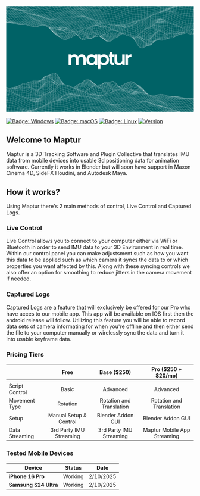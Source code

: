 <img src = "Assets/logo.png" />


[![Badge: Windows](https://img.shields.io/badge/os-Windows-blue)](#)
[![Badge: macOS](https://img.shields.io/badge/os-macOS-white)](#)
[![Badge: Linux](https://img.shields.io/badge/os-Linux-yellow)](#)
[![Version](https://img.shields.io/badge/version-1.0.0-darkgreen)](#)

## Welcome to Maptur

Maptur is a 3D Tracking Software and Plugin Collective that translates IMU data from mobile devices into usable 3d positioning data for animation software. Currently it works in Blender but will soon have support in Maxon Cinema 4D, SideFX Houdini, and Autodesk Maya.


## How it works?

Using Maptur there's 2 main methods of control, Live Control and Captured Logs.

### Live Control
Live Control allows you to connect to your computer either via WiFi or Bluetooth in order to send IMU data to your 3D Environment in real time. Within our control panel you can make adjustsment such as how you want this data to be applied such as which camera it syncs the data to or which properties you want affected by this. Along with these syncing controls we also offer an option for smoothing to reduce jitters in the camera movement if needed.

### Captured Logs
Captured Logs are a feature that will exclusively be offered for our Pro who have acces to our mobile app. This app will be available on IOS first then the android release will follow. Utilizing this feature you will be able to record data sets of camera informating for when you're offline and then either send the file to your computer manually or wirelessly sync the data and turn it into usable keyframe data.



### Pricing Tiers

|             | **Free**                         | **Base ($250)**       | **Pro ($250 + $20/mo)**
|:----|:----:|:----:|:----:|
|             |                                  |                      | 
Script Control               | Basic                        | Advanced          | Advanced
Movement Type             | Rotation                     | Rotation and Translation            | Rotation and Translation
Setup                         | Manual Setup & Control            | Blender Addon GUI            | Blender Addon GUI
Data Streaming              | 3rd Party IMU Streaming            | 3rd Party IMU Streaming           | Maptur Mobile App Streaming



### Tested Mobile Devices

Device                        | Status            | Date
----------------------------- | ----------------- | ---------
**iPhone 16 Pro**             | Working           | 2/10/2025
**Samsung S24 Ultra**         | Working           | 2/10/2025
